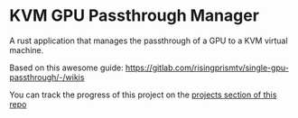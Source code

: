 # KVM GPU Passthrough Manager
A rust application that manages the passthrough of a GPU to a KVM virtual machine.

Based on this awesome guide: https://gitlab.com/risingprismtv/single-gpu-passthrough/-/wikis

You can track the progress of this project on the [projects section of this repo](https://github.com/Dreaming-Codes/KVMpassthroughManager/projects/1)
